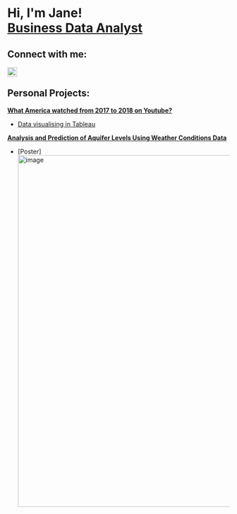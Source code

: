 <h1>Hi, I'm Jane!  <br/><a href="https://www.linkedin.com/in/janenguyen-nttp/">Business Data Analyst</a>

<h2>Connect with me:</h2>

[<img align="left" alt="JaneNguyen | LinkedIn" width="22px" src="https://cdn.jsdelivr.net/npm/simple-icons@v3/icons/linkedin.svg" />][linkedin]

[linkedin]: https://linkedin.com/in/janenguyen-nttp
<br/>


<h2>Personal Projects:</h2>

<b>[What America watched from 2017 to 2018 on Youtube?](https://github.com/janejaneng/Top-US-videos-from-2017-to-2018-insights)
</b>
  - [Data visualising in Tableau](https://public.tableau.com/views/Top1000highestviewedvideosintheUSfrom2017to2018insights/Dashboard1?:language=en-US&:sid=&:redirect=auth&:display_count=n&:origin=viz_share_link)
    
<b>[Analysis and Prediction of Aquifer Levels Using Weather Conditions Data](https://github.com/janejaneng/Analysis-and-Prediction-of-Aquifer-Levels-Using-Weather-Conditions-Data)
</b>
- [Poster]<img width="1418" height="796" alt="image" src="https://github.com/user-attachments/assets/29da9550-e559-4daf-acb8-6cbe9fd5ec34" />

<!--
